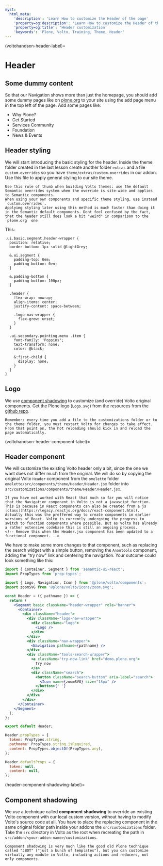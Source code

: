 ```yaml
---
myst:
  html_meta:
    'description': 'Learn How to customize the Header of the page'
    'property=og:description': 'Learn How to customize the Header of the page'
    'property=og:title': 'Header customization'
    'keywords': 'Plone, Volto, Training, Theme, Header'
---
```


(voltohandson-header-label)=

# Header

## Some dummy content

So that our Navigation shows more than just the homepage, you should add some dummy pages like on [plone.org](plone.org) to your site using the add page menu in the top left of the page. Add some pages like:

- Why Plone?
- Get Started
- Services Community
- Foundation
- News & Events

## Header styling

We will start introducing the basic styling for the header. Inside the theme folder created in the last lesson create another folder `extras` and a file `custom.overrides` so you have `theme/extras/custom.overrides` in our addon. Use this file to apply general styling to our site theme.

```{note}
Use this rule of thumb when building Volto themes: use the default Semantic overrides system when the override is site-wide and applies to Semantic components.
When using your own components and specific theme styling, use instead `custom.overrides`.
Applying styling later using this method is much faster than doing it in the Semantic default components. Dont feel confused by the fact, that the header still does look a bit "weird" in comparison to the `plone.org` one
```

This:

```less
.ui.basic.segment.header-wrapper {
  position: relative;
  border-bottom: 1px solid @lightGrey;

  &.ui.segment {
    padding-top: 0em;
    padding-bottom: 0em;
  }

  &.padding-bottom {
    padding-bottom: 100px;
  }

  .header {
    flex-wrap: nowrap;
    align-items: center;
    justify-content: space-between;

    .logo-nav-wrapper {
      flex-grow: unset;
    }
  }

  .ui.secondary.pointing.menu .item {
    font-family: 'Poppins';
    text-transform: none;
    color: @black;

    &:first-child {
      display: none;
    }
  }
}
```


## Logo

We use [component shadowing](header-component-shadowing-label) to customize (and override) Volto original components.
Get the Plone logo (`Logo.svg`) from the resources from the [github repo](https://github.com/plone/training/tree/main/docs/voltohandson/ressources).

```{hint}
Remember: every time you add a file to the customizations folder or to the theme folder, you must restart Volto for changes to take effect.
From that point on, the hot reloading should kick in and reload the page automatically.
```


(voltohandson-header-component-label)=

## Header component

We will customize the existing Volto header only a bit, since the one we want does not differ much from the original.
We will do so by copying the original Volto `Header` component from the `omelette` folder `omelette/src/components/theme/Header/Header.jsx` folder into `src/customizations/components/theme/Header/Header.jsx`.

```{note}
If you have not worked with React that much so far you will notice that the Navigation component in Volto is not a javascipt function. This is because in React components can also be created from a js [class](https://legacy.reactjs.org/docs/react-component.html). Actually this was the preffered way to create components in earlier versions of React. Volto is currently undergoing the progress to switch to function components where possible. But as Volto has already a rather extensive codebase this is still an ongoing process.
<!-- Remove this when the Header.jsx component has been updated to a functional component. -->
```

We have to make some more changes to that component, such as replacing the search widget with a simple button, removing the `Anontools` component, adding the "try now" link and centering the navigation.
Your outcome could look something like this:

```jsx
import { Container, Segment } from 'semantic-ui-react';
import PropTypes from 'prop-types';

import { Logo, Navigation, Icon } from '@plone/volto/components';
import zoomSVG from '@plone/volto/icons/zoom.svg';

const Header = ({ pathname }) => {
  return (
    <Segment basic className="header-wrapper" role="banner">
      <Container>
        <div className="header">
          <div className="logo-nav-wrapper">
            <div className="logo">
              <Logo />
            </div>
          </div>
          <div className="nav-wrapper">
            <Navigation pathname={pathname} />
          </div>
          <div className="tools-search-wrapper">
            <a className="try-now-link" href="demo.plone.org">
              Try now
            </a>
            <div className="search">
              <button className="search-button" aria-label="search">
                <Icon name={zoomSVG} size="18px" />
              </button>{' '}
            </div>
          </div>
        </div>
      </Container>
    </Segment>
  );
};

export default Header;

Header.propTypes = {
  token: PropTypes.string,
  pathname: PropTypes.string.isRequired,
  content: PropTypes.objectOf(PropTypes.any),
};

Header.defaultProps = {
  token: null,
  content: null,
};

```


(header-component-shadowing-label)=

## Component shadowing

We use a technique called **component shadowing** to override an existing Volto component with our local custom version, without having to modify Volto's source code at all.
You have to place the replacing component in the same original folder path inside your addons the `src/customizations` folder. Take the `src` directory in Volto as the root when recreating the path in `src/addon/<your-addon-name>/customizations`.

```{note}
Component shadowing is very much like the good old Plone technique called "JBOT" ("just a bunch of templates"), but you can customize virtually any module in Volto, including actions and reducers, not only components.
```
